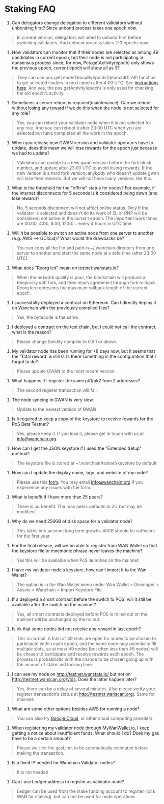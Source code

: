 # Staking FAQ

1. Can delegators change delegation to different validators without unbonding first? Since unbond process takes one epoch now. 
> In current version, delegators will need to unbond first before switching validators. And unbond process takes 2-3 epochs now. 

1. How validators can monitor that if their nodes are selected as among 49 candidates in current epoch, but their node is not participating in consensus process since, for now, Pos.getActivity(epoch) only shows the previous epoch, current epoch will show all as 0? 
> They can use pos.getLeaderGroupByEpochID(epochID)  API function to get selected leaders in next epoch after 4:00 UTC. See [instructions here](https://www.explorewanchain.org/#/staking/pos-api-manual-en?id=_137-getleadergroupbyepochid). And yes, the pos.getActivity(epoch) is only used for checking the old epoch’s activity. 

1. Sometimes a server reboot is required(maintenance). Can we reboot without losing any reward if we do this when the node is not selected for any role?
> Yes, you can reboot your validator node when it is not selected for any role. And you can reboot it after 23:00 UTC when you are selected but have completed all the work in the epoch.

1. When you release new GWAN version and validator operators have to update, does this mean we will lose rewards for the epoch just because we had to update?
> Validators can update to a new gwan version before the fork block number, and update after 23:00 UTC to avoid losing rewards. If the new version is a hard fork version, anybody who doesn’t update gwan will lose their rewards. But we will not have many versions like this.

1. What is the threshold for the "offline" status for nodes? For example, if the internet disconnects for 5 seconds is it considered being down (and lose reward)?
> No. 5 seconds disconnect will not affect online status. Only if the validator is selected and doesn’t do its work of EL or RNP will be considered not active in the current epoch. The important work times are 00:00, 4:00, 8:00, 12:00... every 4 hours in UTC time.  

1. Will it be possible to switch an active node from one server to another (e.g. AWS --> GCloud)? What would the drawbacks be? 
> You can copy all the file and path in ~/.wanchain directory from one server to another and start the same node at a safe time (after 23:00 UTC). 

1. What does "Reorg len" mean on testnet.wanstats.io? 
> When the network quality is poor, the blockchain will produce a temporary soft fork, and then reach agreement through fork rollback. Reorg len represents the maximum rollback length of the current epoch. 

1. I successfully deployed a contract on Ethereum. Can I directly deploy it on Wanchain with the previously compiled files?  
> Yes, the bytecode is the same.

1. I deployed a contract on the test chain, but I could not call the contract, what is the reason?  
> Please change Solidity compiler to 0.5.1 or above.

1. My validator node has been running for +8 days now, but it seems that the 'Total reward' is still 0. Is there something in the configuration that I forgot to do?
> Please update GWAN to the most recent version.

1. What happens if I register the same pk1/pk2 from 2 addresses? 
> The second register transaction will fail.
 
1. The node syncing in GWAN is very slow.
> Update to the newest version of GWAN.

1. Is it required to keep a copy of the keystore to receive rewards for the PoS Beta Testnet?
>Yes, please keep it. If you lose it, please get in touch with us at info@wanchain.org.

1. How can I get the JSON keystore if I used the "Extended Setup" method? 
> The keystore file is stored at ~/.wanchain/testnet/keystore by default.

1. How can I update the display name, logo, and website of my node?
> Please use this [form](https://forms.office.com/Pages/ResponsePage.aspx?id=VPnN3XSIEEqLYwFUDjqIlhDN00eQ8opLu9Rbjur15g5UOTVCNFoxQ0dCRUNFTFQzTTVBVFFVMjI2OS4u). You may email [info@wanchain.org](info@wanchain.org) if you experience any issues with the form.

1. What is benefit if I have more than 25 peers? 
> There is no benefit.  The max peers defaults to 25, but may be modified.
  
1. Why do we need 256GB of disk space for a validator node? 
> This takes into account long term growth. 40GB should be sufficient for the first year.

1. For the final release, will we be able to register from WAN Wallet so that the keystore file or mnemonic phrase never leaves the machine? 
> Yes this will be available when PoS launches on the mainnet.

1. I have my validator node's keystore, how can I import it to the Wan Wallet? 
> The option is in the Wan Wallet menu under Wan Wallet > Developer > Assets > Wanchain > Import Keystore File.

1. If a deployed a smart contract before the switch to POS, will it still be available after the switch on the mainnet? 
> Yes, all smart contracts deployed before POS is rolled out on the mainnet will be unchanged by the rollout.

1.  Is ok that some nodes did not receive any reward in last epoch? 
> This is normal. A total of 49 slots are open for nodes to be chosen to participate within each epoch, and the same node may potentially fill multiple slots, so at most 49 nodes (but often less than 49 nodes) will be chosen to participate and receive rewards each epoch. The process is probabilistic with the chance to be chosen going up with the amount of stake and locking time. 

1. I can see my node on http://testnet.wanstats.io/ but not on http://testnet.wanscan.org/vlds. Does the latter happen later? 
> Yes, there can be a delay of several minutes. Also please verify your register transaction’s status at http://testnet.wanscan.org/. Same for mainnet. 

1. What are some other options besides AWS for running a node?
> You can also try [Google Cloud](https://cloud.google.com/compute/), or other cloud computing providers.

1. When registering my validator node through MyWanWallet.io, I keep getting a notice about insufficient funds. What should I do? Does my gas have to be a certain amount? 
> Please wait for the gasLimit to be automatically estimated before making the transaction. 

1. Is a fixed IP needed for Wanchain Validator nodes? 
> It is not needed.

1. Can I use Ledger address to register as validator node? 
> Ledger can be used from the stake funding account to register (lock WAN for staking), but can not be used for node operations.
